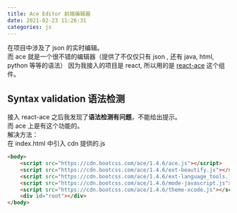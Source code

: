 ```yaml
---
title: Ace Editor 前端编辑器
date: 2021-02-23 11:26:31
categories: js
---
```


在项目中涉及了 json 的实时编辑。  
而 ace 就是一个很不错的编辑器（提供了不仅仅只有 json , 还有 java, html, python 等等的语法）
因为我接入的项目是 react, 所以用的是 [react-ace](https://github.com/securingsincity/react-ace) 这个组件。  

## Syntax validation 语法检测
接入 react-ace 之后我发现了**语法检测有问题**，不能给出提示。  
而 ace 上是有这个功能的。  
解决方法：  
在 index.html 中引入 cdn 提供的.js
```html
<body>
    <script src="https://cdn.bootcss.com/ace/1.4.6/ace.js"></script>
    <script src="https://cdn.bootcss.com/ace/1.4.6/ext-beautify.js"></script>
    <script src="https://cdn.bootcss.com/ace/1.4.6/ext-language_tools.js"></script>
    <script src="https://cdn.bootcss.com/ace/1.4.6/mode-javascript.js"></script>
    <script src="https://cdn.bootcss.com/ace/1.4.6/theme-xcode.js"></script>
    <div id="root"></div>
</body>
```